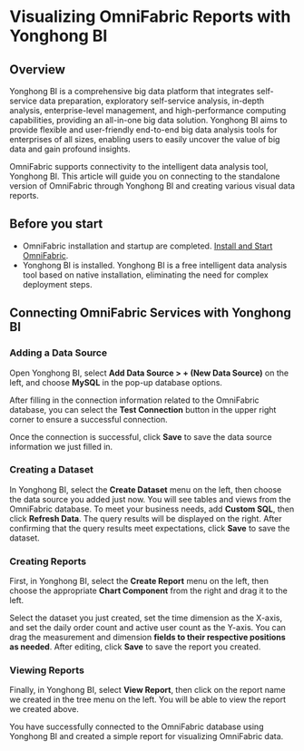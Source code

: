 # Visualizing OmniFabric Reports with Yonghong BI

## Overview

Yonghong BI is a comprehensive big data platform that integrates self-service data preparation, exploratory self-service analysis, in-depth analysis, enterprise-level management, and high-performance computing capabilities, providing an all-in-one big data solution. Yonghong BI aims to provide flexible and user-friendly end-to-end big data analysis tools for enterprises of all sizes, enabling users to easily uncover the value of big data and gain profound insights.

OmniFabric supports connectivity to the intelligent data analysis tool, Yonghong BI. This article will guide you on connecting to the standalone version of OmniFabric through Yonghong BI and creating various visual data reports.

## Before you start

- OmniFabric installation and startup are completed. [Install and Start OmniFabric](../../../Get-Started/install-standalone-matrixone.md).
- Yonghong BI is installed. Yonghong BI is a free intelligent data analysis tool based on native installation, eliminating the need for complex deployment steps.

## Connecting OmniFabric Services with Yonghong BI

### Adding a Data Source

Open Yonghong BI, select **Add Data Source > + (New Data Source)** on the left, and choose **MySQL** in the pop-up database options.


After filling in the connection information related to the OmniFabric database, you can select the **Test Connection** button in the upper right corner to ensure a successful connection.

Once the connection is successful, click **Save** to save the data source information we just filled in.


### Creating a Dataset

In Yonghong BI, select the **Create Dataset** menu on the left, then choose the data source you added just now. You will see tables and views from the OmniFabric database. To meet your business needs, add **Custom SQL**, then click **Refresh Data**. The query results will be displayed on the right. After confirming that the query results meet expectations, click **Save** to save the dataset.


### Creating Reports

First, in Yonghong BI, select the **Create Report** menu on the left, then choose the appropriate **Chart Component** from the right and drag it to the left.


Select the dataset you just created, set the time dimension as the X-axis, and set the daily order count and active user count as the Y-axis. You can drag the measurement and dimension **fields to their respective positions as needed**. After editing, click **Save** to save the report you created.


### Viewing Reports

Finally, in Yonghong BI, select **View Report**, then click on the report name we created in the tree menu on the left. You will be able to view the report we created above.


You have successfully connected to the OmniFabric database using Yonghong BI and created a simple report for visualizing OmniFabric data.
